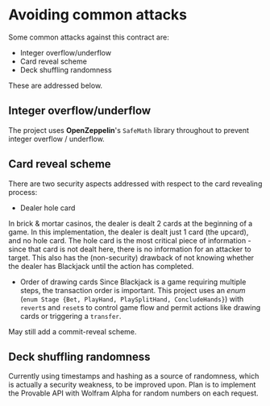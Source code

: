# Avoiding common attacks

Some common attacks against this contract are:
- Integer overflow/underflow
- Card reveal scheme
- Deck shuffling randomness 

These are addressed below.

## Integer overflow/underflow

The project uses **OpenZeppelin**'s `SafeMath` library throughout to prevent integer overflow / underflow.

## Card reveal scheme

There are two security aspects addressed with respect to the card revealing process:

- Dealer hole card

In brick & mortar casinos, the dealer is dealt 2 cards at the beginning of a game. In this implementation, the dealer is dealt just 1 card (the upcard), and no hole card. The hole card is the most critical piece of information - since that card is not dealt here, there is no information for an attacker to target. This also has the (non-security) drawback of not knowing whether the dealer has Blackjack until the action has completed.

- Order of drawing cards
Since Blackjack is a game requiring multiple steps, the transaction order is important. This project uses an *enum* (`enum Stage {Bet, PlayHand, PlaySplitHand, ConcludeHands}`) with `revert`s and `reset`s to control game flow and permit actions like drawing cards or triggering a `transfer`. 

May still add a commit-reveal scheme.

## Deck shuffling randomness 

Currently using timestamps and hashing as a source of randomness, which is actually a security weakness, to be improved upon. Plan is to implement the Provable API with Wolfram Alpha for random numbers on each request.
